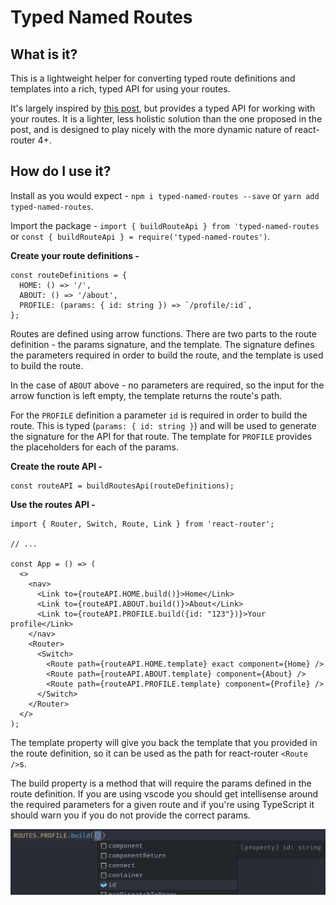 # Typed Named Routes

## What is it?

This is a lightweight helper for converting typed route definitions and templates into a rich, typed API for using your routes.

It's largely inspired by [this post](https://www.blogreader.com.au/blog/named-routes-with-react-router.html), but provides a typed API for working with your routes. It is a lighter, less holistic solution than the one proposed in the post, and is designed to play nicely with the more dynamic nature of react-router 4+.

## How do I use it?

Install as you would expect - `npm i typed-named-routes --save` or `yarn add typed-named-routes`.

Import the package - `import { buildRouteApi } from 'typed-named-routes` or `const { buildRouteApi } = require('typed-named-routes')`.

**Create your route definitions -**

```TS
const routeDefinitions = {
  HOME: () => '/',
  ABOUT: () => '/about',
  PROFILE: (params: { id: string }) => `/profile/:id`,
};
```

Routes are defined using arrow functions. There are two parts to the route definition - the params signature, and the template. The signature defines the parameters required in order to build the route, and the template is used to build the route.

In the case of `ABOUT` above - no parameters are required, so the input for the arrow function is left empty, the template returns the route's path.

For the `PROFILE` definition a parameter `id` is required in order to build the route. This is typed (`params: { id: string }`) and will be used to generate the signature for the API for that route. The template for `PROFILE` provides the placeholders for each of the params.

**Create the route API -**

```TS
const routeAPI = buildRoutesApi(routeDefinitions);

```

**Use the routes API -**

```TSX
import { Router, Switch, Route, Link } from 'react-router';

// ...

const App = () => (
  <>
    <nav>
      <Link to={routeAPI.HOME.build()}>Home</Link>
      <Link to={routeAPI.ABOUT.build()}>About</Link>
      <Link to={routeAPI.PROFILE.build({id: "123"})}>Your profile</Link>
    </nav>
    <Router>
      <Switch>
        <Route path={routeAPI.HOME.template} exact component={Home} />
        <Route path={routeAPI.ABOUT.template} component={About} />
        <Route path={routeAPI.PROFILE.template} component={Profile} />
      </Switch>
    </Router>
  </>
);

```

The template property will give you back the template that you provided in the route definition, so it can be used as the path for react-router `<Route />`s.

The build property is a method that will require the params defined in the route definition. If you are using vscode you should get intellisense around the required parameters for a given route and if you're using TypeScript it should warn you if you do not provide the correct params.

![Image depicting intellisense at work](img/intellisense.png?raw=true)
